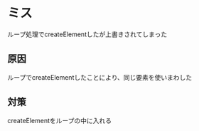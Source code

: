 # ミス
ループ処理でcreateElementしたが上書きされてしまった

## 原因
ループでcreateElementしたことにより、同じ要素を使いまわした

## 対策
createElementをループの中に入れる